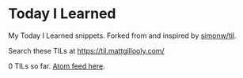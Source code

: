 # Today I Learned

My Today I Learned snippets. Forked from and inspired by [simonw/til](https://github.com/simonw/til).

Search these TILs at https://til.mattgillooly.com/

<!-- count starts -->0<!-- count ends --> TILs so far. <a href="https://til.mattgillooly.com/til/feed.atom">Atom feed here</a>.

<!-- index starts -->
<!-- index ends -->